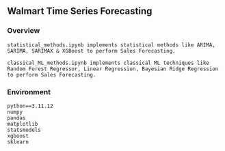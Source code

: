 ## Walmart Time Series Forecasting

### Overview
```
statistical_methods.ipynb implements statistical methods like ARIMA, SARIMA, SARIMAX & XGBoost to perform Sales Forecasting.

classical_ML_methods.ipynb implements classical ML techniques like  Random Forest Regressor, Linear Regression, Bayesian Ridge Regression to perform Sales Forecasting.

```
### Environment

```
python==3.11.12
numpy
pandas
matplotlib
statsmodels
xgboost
sklearn
```
